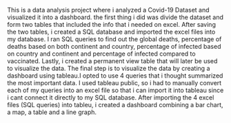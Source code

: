 This is a data analysis project where i analyzed a Covid-19 Dataset and visualized it into a dashboard. 
the first thing i did was divide the dataset and form two tables that included the info that i needed on excel. 
After saving the two tables, i created a SQL database and imported the excel files into my database.
I ran SQL queries to find out the global deaths, percentage of deaths based on both continent and country, percentage of infected based on country and continent and percentage of infected compared to vaccinated. Lastly, i created a permanent view table that will later be used to visualize the data.
The final step is to visualize the data by creating a dashboard using tableau.I opted to use 4 queries that i thought summarized the most important data. I used tableau public, so i had to manually convert each of my queries into an excel file so that i can import it into tableau since i cant connect it directly to my SQL database.
After importing the 4 excel files (SQL queries) into tableu, i created a dashboard combining a bar chart, a map, a table and a line graph.
